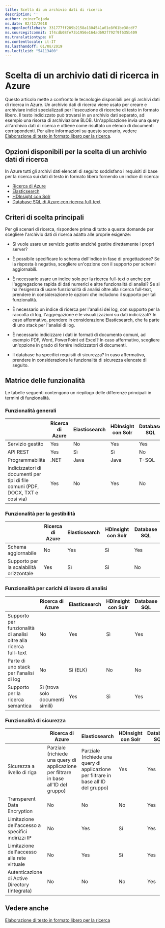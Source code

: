 ```yaml
---
title: Scelta di un archivio dati di ricerca
description: ''
author: zoinerTejada
ms.date: 02/12/2018
ms.openlocfilehash: 331777ff289b2158a1804541a01e8f61be38cdf7
ms.sourcegitcommit: 1f4cdb08fe73b1956e164ad692f792f9f635b409
ms.translationtype: HT
ms.contentlocale: it-IT
ms.lasthandoff: 01/08/2019
ms.locfileid: "54113400"
---
```

# <a name="choosing-a-search-data-store-in-azure"></a>Scelta di un archivio dati di ricerca in Azure

Questo articolo mette a confronto le tecnologie disponibili per gli archivi dati di ricerca in Azure. Un archivio dati di ricerca viene usato per creare e archiviare indici specializzati per l'esecuzione di ricerche di testo in formato libero. Il testo indicizzato può trovarsi in un archivio dati separato, ad esempio una risorsa di archiviazione BLOB. Un'applicazione invia una query all'archivio dati di ricerca e ottiene come risultato un elenco di documenti corrispondenti. Per altre informazioni su questo scenario, vedere [Elaborazione di testo in formato libero per la ricerca](../scenarios/search.md).

<!-- markdownlint-disable MD026 -->

## <a name="what-are-your-options-when-choosing-a-search-data-store"></a>Opzioni disponibili per la scelta di un archivio dati di ricerca

<!-- markdownlint-enable MD026 -->

In Azure tutti gli archivi dati elencati di seguito soddisfano i requisiti di base per la ricerca sui dati di testo in formato libero fornendo un indice di ricerca:

- [Ricerca di Azure](/azure/search/search-what-is-azure-search)
- [Elasticsearch](https://azuremarketplace.microsoft.com/marketplace/apps/elastic.elasticsearch?tab=Overview)
- [HDInsight con Solr](/azure/hdinsight/hdinsight-hadoop-solr-install-linux)
- [Database SQL di Azure con ricerca full-text](/sql/relational-databases/search/full-text-search)

## <a name="key-selection-criteria"></a>Criteri di scelta principali

Per gli scenari di ricerca, rispondere prima di tutto a queste domande per scegliere l'archivio dati di ricerca adatto alle proprie esigenze:

- Si vuole usare un servizio gestito anziché gestire direttamente i propri server?

- È possibile specificare lo schema dell'indice in fase di progettazione? Se la risposta è negativa, scegliere un'opzione con il supporto per schemi aggiornabili.

- È necessario usare un indice solo per la ricerca full-text o anche per l'aggregazione rapida di dati numerici e altre funzionalità di analisi? Se si ha l'esigenza di usare funzionalità di analisi oltre alla ricerca full-text, prendere in considerazione le opzioni che includono il supporto per tali funzionalità.

- È necessario un indice di ricerca per l'analisi dei log, con supporto per la raccolta di log, l'aggregazione e le visualizzazioni su dati indicizzati? In caso affermativo, prendere in considerazione Elasticsearch, che fa parte di uno stack per l'analisi di log.

- È necessario indicizzare i dati in formati di documento comuni, ad esempio PDF, Word, PowerPoint ed Excel? In caso affermativo, scegliere un'opzione in grado di fornire indicizzatori di documenti.

- Il database ha specifici requisiti di sicurezza? In caso affermativo, prendere in considerazione le funzionalità di sicurezza elencate di seguito.

## <a name="capability-matrix"></a>Matrice delle funzionalità

Le tabelle seguenti contengono un riepilogo delle differenze principali in termini di funzionalità.

### <a name="general-capabilities"></a>Funzionalità generali

| | Ricerca di Azure | Elasticsearch | HDInsight con Solr | Database SQL |
| --- | --- | --- | --- | --- |
| Servizio gestito | Yes | No  | Yes | Yes |  
| API REST | Yes | Sì | Sì | No  |
| Programmabilità | .NET | Java | Java | T-SQL |
| Indicizzatori di documenti per tipi di file comuni (PDF, DOCX, TXT e così via) | Yes | No  | Yes | No  |

### <a name="manageability-capabilities"></a>Funzionalità per la gestibilità

| | Ricerca di Azure | Elasticsearch | HDInsight con Solr | Database SQL |
| --- | --- | --- | --- | --- |
| Schema aggiornabile | No  | Yes | Sì | Yes |
| Supporto per la scalabilità orizzontale  | Yes | Sì | Sì | No  |

### <a name="analytic-workload-capabilities"></a>Funzionalità per carichi di lavoro di analisi

| | Ricerca di Azure | Elasticsearch | HDInsight con Solr | Database SQL |
| --- | --- | --- | --- | --- |
| Supporto per funzionalità di analisi oltre alla ricerca full-text | No  | Yes | Sì | Yes |
| Parte di uno stack per l'analisi di log | No  | Sì (ELK) |  No  | No  |
| Supporto per la ricerca semantica | Sì (trova solo documenti simili) | Yes | Sì | Yes |

### <a name="security-capabilities"></a>Funzionalità di sicurezza

| | Ricerca di Azure | Elasticsearch | HDInsight con Solr | Database SQL |
| --- | --- | --- | --- | --- |
| Sicurezza a livello di riga | Parziale (richiede una query di applicazione per filtrare in base all'ID del gruppo) | Parziale (richiede una query di applicazione per filtrare in base all'ID del gruppo) | Yes | Yes |
| Transparent Data Encryption | No  | No  | No  | Yes |  
| Limitazione dell'accesso a specifici indirizzi IP | No  | Yes | Sì | Yes |
| Limitazione dell'accesso alla rete virtuale | No  | Yes | Sì | Yes |  
| Autenticazione di Active Directory (integrata) | No  | No  | No  | Yes |

## <a name="see-also"></a>Vedere anche 

[Elaborazione di testo in formato libero per la ricerca](../scenarios/search.md)
